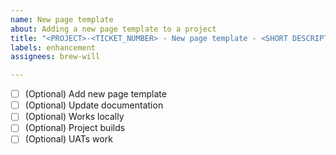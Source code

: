 ```yaml
---
name: New page template
about: Adding a new page template to a project
title: "<PROJECT>-<TICKET_NUMBER> - New page template - <SHORT DESCRIPTION>"
labels: enhancement
assignees: brew-will

---
```


- [ ] \(Optional) Add new page template
- [ ] \(Optional) Update documentation
- [ ] \(Optional) Works locally
- [ ] \(Optional) Project builds
- [ ] \(Optional) UATs work
